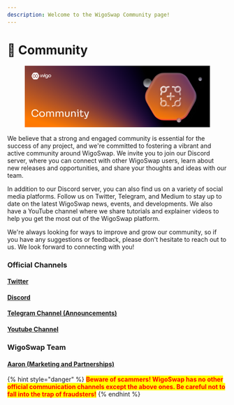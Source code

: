 ```yaml
---
description: Welcome to the WigoSwap Community page!
---
```


# 💬 Community

<figure><img src="../.gitbook/assets/Community.png" alt=""><figcaption></figcaption></figure>

We believe that a strong and engaged community is essential for the success of any project, and we're committed to fostering a vibrant and active community around WigoSwap. We invite you to join our Discord server, where you can connect with other WigoSwap users, learn about new releases and opportunities, and share your thoughts and ideas with our team.

In addition to our Discord server, you can also find us on a variety of social media platforms. Follow us on Twitter, Telegram, and Medium to stay up to date on the latest WigoSwap news, events, and developments. We also have a YouTube channel where we share tutorials and explainer videos to help you get the most out of the WigoSwap platform.

We're always looking for ways to improve and grow our community, so if you have any suggestions or feedback, please don't hesitate to reach out to us. We look forward to connecting with you!

### Official Channels

#### [Twitter](https://twitter.com/wigoswap)

#### [Discord](https://discord.gg/S6hNJ7WW6r)

#### [Telegram Channel (Announcements)](http://t.me/wigoswap)

#### [Youtube Channel](https://www.youtube.com/@wigoswap)



### WigoSwap Team

#### [Aaron (Marketing and Partnerships)](https://t.me/AaronLeb)

{% hint style="danger" %}
<mark style="color:red;">**Beware of scammers! WigoSwap has no other official communication channels except the above ones. Be careful not to fall into the trap of fraudsters!**</mark>
{% endhint %}
